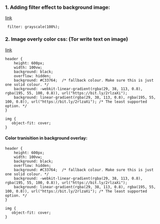 ### 1. Adding filter effect to background image:

[link](https://www.w3schools.com/howto/howto_css_image_effects.asp)
```
 filter: grayscale(100%);
 ```


### 2. Image overly color css: (Tor write text on image)
[link](https://dev.to/ellen_dev/two-ways-to-achieve-an-image-colour-overlay-with-css-eio)

```
header {
    height: 600px;
    width: 100vw;
    background: black;
    overflow: hidden;
    background: #C33764;  /* fallback colour. Make sure this is just one solid colour. */
    background: -webkit-linear-gradient(rgba(29, 38, 113, 0.8), rgba(195, 55, 100, 0.8)), url("https://bit.ly/2rlzaXi");
    background: linear-gradient(rgba(29, 38, 113, 0.8), rgba(195, 55, 100, 0.8)), url("https://bit.ly/2rlzaXi"); /* The least supported option. */
}

img {
   object-fit: cover;
}
```

#### Color tranisition in background overlay:
```
header {
    height: 600px;
    width: 100vw;
    background: black;
    overflow: hidden;
    background: #C33764;  /* fallback colour. Make sure this is just one solid colour. */
    background: -webkit-linear-gradient(rgba(29, 38, 113, 0.8), rgba(195, 55, 100, 0.8)), url("https://bit.ly/2rlzaXi");
    background: linear-gradient(rgba(29, 38, 113, 0.8), rgba(195, 55, 100, 0.8)), url("https://bit.ly/2rlzaXi"); /* The least supported option. */
}

img {
   object-fit: cover;
}
```
